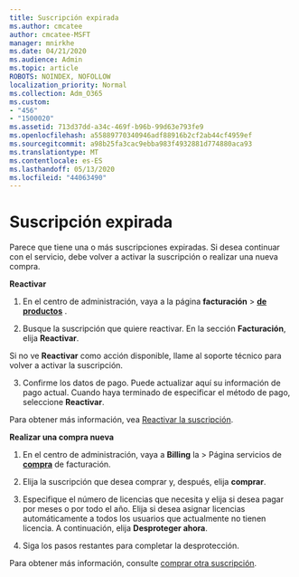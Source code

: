 ```yaml
---
title: Suscripción expirada
ms.author: cmcatee
author: cmcatee-MSFT
manager: mnirkhe
ms.date: 04/21/2020
ms.audience: Admin
ms.topic: article
ROBOTS: NOINDEX, NOFOLLOW
localization_priority: Normal
ms.collection: Adm_O365
ms.custom:
- "456"
- "1500020"
ms.assetid: 713d37dd-a34c-469f-b96b-99d63e793fe9
ms.openlocfilehash: a55889770340946adf88916b2cf2ab44cf4959ef
ms.sourcegitcommit: a98b25fa3cac9ebba983f4932881d774880aca93
ms.translationtype: MT
ms.contentlocale: es-ES
ms.lasthandoff: 05/13/2020
ms.locfileid: "44063490"
---
```

# <a name="expired-subscription"></a>Suscripción expirada

Parece que tiene una o más suscripciones expiradas. Si desea continuar con el servicio, debe volver a activar la suscripción o realizar una nueva compra.
  
**Reactivar**
  
1. En el centro de administración, vaya a la página **facturación** \> **[de productos](https://go.microsoft.com/fwlink/p/?linkid=842054)** .

2. Busque la suscripción que quiere reactivar.  En la sección **Facturación**, elija **Reactivar**.

Si no ve **Reactivar** como acción disponible, llame al soporte técnico para volver a activar la suscripción.

3. Confirme los datos de pago. Puede actualizar aquí su información de pago actual. Cuando haya terminado de especificar el método de pago, seleccione **Reactivar**.

Para obtener más información, vea [Reactivar 
la suscripción](https://docs.microsoft.com/office365/admin/subscriptions-and-billing/reactivate-your-subscription).

**Realizar una compra nueva**
  
1. En el centro de administración, vaya a **Billing** la \> Página servicios de **[compra](https://go.microsoft.com/fwlink/p/?linkid=868433)** de facturación.

2. Elija la suscripción que desea comprar y, después, elija **comprar**.

3. Especifique el número de licencias que necesita y elija si desea pagar por meses o por todo el año. Elija si desea asignar licencias automáticamente a todos los usuarios que actualmente no tienen licencia. A continuación, elija **Desproteger ahora**.

4. Siga los pasos restantes para completar la desprotección.

Para obtener más información, consulte [comprar otra suscripción](https://docs.microsoft.com/office365/admin/subscriptions-and-billing/buy-another-subscription).